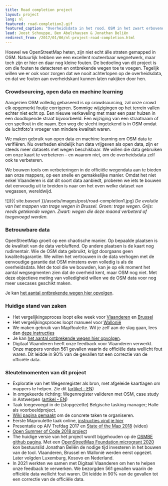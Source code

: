 ```yaml
---
title: Road completion project
layout: project
lang: nl
featured: road-completion2.gif
featured_caption: "Overheidsdata in het rood. OSM in het zwart erbovenop. In de loop der tijd worden plaatsen waar er geen OSM wegen zijn (en je dus rood ziet) alsmaar zeldzamer."
lead: Joost Schouppe, Ben Abelshausen & Jonathan Beliën
redirect_from: /2017/01/06/nl-project-road-completion.html
---
```


Hoewel we OpenStreetMap heten, zijn niet echt álle straten gemapped in OSM. Natuurlijk hebben we een excellent routeerbaar wegnetwerk, maar toch zijn er hier en daar nog kleine fouten. De bedoeling van dit project is om die fouten te detecteren en ontbrekende wegen toe te voegen. Tegelijk willen we er ook voor zorgen dat we nooit achterlopen op de overheidsdata, en dat we fouten aan overheidskant kunnen laten nakijken door hen.

### Crowdsourcing, open data en machine learning

Aangezien OSM volledig gebaseerd is op crowdsourcing, zal onze crowd elk opgemerkt foutje corrigeren. Sommige wijzigingen op het terrein vallen echter niet echt op. Een nieuwe verkaveling met maar een paar huizen in een doodlopende straat bijvoorbeeld. Een wijziging van een straatnaam of een spelfout in die naam. Een weg die slecht ingetekend is in OSM omdat de luchtfoto's vroeger van mindere kwaliteit waren.

We maken gebruik van open data en machine learning om OSM data te verifiëren. Nu overheden eindelijk hun data vrijgeven als open data, zijn er steeds meer datasets met wegen beschikbaar. We willen die data gebruiken om onze kaart te verbeteren – en waarom niet, om de overheidsdata zelf ook te verbeteren.

We bouwen tools om verbeteringen in de officiële wegendata aan te bieden aan onze mappers, op een snelle en gemakkelijke manier. Omdat het niet enkel Vlaanderen is dat dit soort data aanbiedt, proberen we iets te bouwen dat eenvoudig uit te breiden is naar om het even welke dataset van wegassen, wereldwijd.

![]({{ site.baseurl }}/assets/images/post/road-completion1.jpg)
*De evolutie van het mappen van trage wegen in Brussel. Groen: trage wegen. Grijs: reeds getekende wegen. Zwart: wegen die deze maand verbeterd of toegevoegd werden.*

### Betrouwbare data

OpenStreetMap groeit op een chaotische manier. Op bepaalde plaatsen is de kwaliteit van de data verbluffend. Op andere plaatsen is de kaart nog rudimentair. Wie de OSM data gebruikt, krijgt doorgaans geen kwaliteitsgarantie. We willen het vertrouwen in de data verhogen met de eenvoudige garantie dat OSM minstens even volledig is als de overheidsdata. Met de tool die we bouwden, kan je op elk moment het aantal wegsegmenten zien dat de overheid kent, maar OSM nog niet. Met deze objectieve meting van volledigheid willen we de OSM data voor nog meer usecases geschikt maken.

Je kan [het aantal ontbrekende wegen hier opvolgen](https://osmbe.github.io/road-completion/). 

### Huidige stand van zaken

- Het vergelijkingsproces loopt elke week voor [Vlaanderen](https://github.com/osmbe/road-completion/tree/master/data/belgium/flanders/difference) en [Brussel](https://github.com/osmbe/road-completion/tree/master/data/belgium/brussels/difference)
- Het vergelijkingsproces loopt manueel voor [Wallonië](https://github.com/osmbe/road-completion/tree/master/data/belgium/wallonia/difference)
- We maken gebruik van MapRoulette. Wil je zelf aan de slag gaan, lees dan [deze instructies](https://wiki.openstreetmap.org/wiki/WikiProject_Belgium/Road_completion_project/Instructions)
- Je kan [het aantal ontbrekende wegen hier opvolgen](https://osmbe.github.io/road-completion/).  
- Digitaal Vlaanderen heeft onze feedback voor Vlaanderen verwerkt. Onze mappers vonden 561 gevallen waarin de officiële data wellicht fout waren. Dit leidde in 90% van de gevallen tot een correctie van de officiële data. 


### Sleutelmomenten van dit project

* Exploratie van het Wegenregister als bron, met afgeleide kaartlagen om mappers te helpen. Zie dit ([artikel - EN](http://www.openstreetmap.org/user/joost%20schouppe/diary/39250))
* In omgekeerde richting: Wegenregister valideren met OSM, case study in Antwerpen ([artikel - EN](http://www.openstreetmap.org/user/joost%20schouppe/diary/39573))
* Taak toegevoegd in de (stopgezette) Belgische tasking manager; Halle als voorbeeldproject.
* [Wiki pagina gemaakt](https://wiki.openstreetmap.org/wiki/WikiProject_Belgium/Road_completion_project) om de concrete taken te organiseren.
* Eerste Maproulette taak online, [instructies vind je hier](https://wiki.openstreetmap.org/wiki/WikiProject_Belgium/Road_completion_project/Instructions)
* Presentatie op AIV Trefdag 2017 en [State of the Map 2018](https://2018.stateofthemap.org/2018/T097-Road_Completion_in_Belgium_-_Mapping___verifying__all__the_roads_/) (video)
* [Open Summer of Code 2018 project](https://2018.summerofcode.be/roadcompletion.html)
* The huidige versie van het project wordt bijgehouden op de [OSMBE github pagina](https://github.com/osmbe/road-completion/). Met een [OpenStreetMap Foundation microgrant 2020](https://wiki.openstreetmap.org/wiki/Microgrants/Microgrants_2020/Proposal/Road_Completion_project) kon bestuurslid Jonathan Beliën de nodige tijd investeren in het bouwen van de tool. Vlaanderen, Brussel en Wallonië werden eerst opgezet. Later volgden Luxemburg, Kosovo en Nederland.
* In 2021 werkten we samen met Digitaal Vlaanderen om hen te helpen onze feedback te verwerken. We bezorgden 561 gevallen waarin de officiële data wellicht fout waren. Dit leidde in 90% van de gevallen tot een correctie van de officiële data. 
